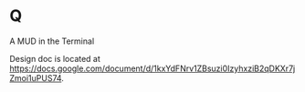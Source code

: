 # Q
A MUD in the Terminal

Design doc is located at https://docs.google.com/document/d/1kxYdFNrv1ZBsuzi0IzyhxziB2qDKXr7jZmoi1uPUS74.

